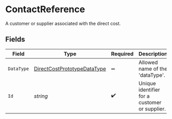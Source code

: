 # ContactReference

A customer or supplier associated with the direct cost.


## Fields

| Field                                                                             | Type                                                                              | Required                                                                          | Description                                                                       |
| --------------------------------------------------------------------------------- | --------------------------------------------------------------------------------- | --------------------------------------------------------------------------------- | --------------------------------------------------------------------------------- |
| `DataType`                                                                        | [DirectCostPrototypeDataType](../../Models/Shared/DirectCostPrototypeDataType.md) | :heavy_minus_sign:                                                                | Allowed name of the 'dataType'.                                                   |
| `Id`                                                                              | *string*                                                                          | :heavy_check_mark:                                                                | Unique identifier for a customer or supplier.                                     |